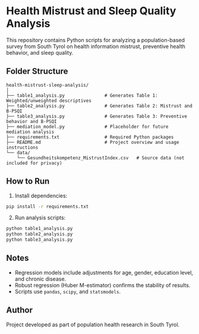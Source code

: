 
# Health Mistrust and Sleep Quality Analysis

This repository contains Python scripts for analyzing a population-based survey from South Tyrol on health information mistrust, preventive health behavior, and sleep quality.

## Folder Structure

```
health-mistrust-sleep-analysis/
│
├── table1_analysis.py               # Generates Table 1: Weighted/unweighted descriptives
├── table2_analysis.py               # Generates Table 2: Mistrust and B-PSQI
├── table3_analysis.py               # Generates Table 3: Preventive behavior and B-PSQI
├── mediation_model.py               # Placeholder for future mediation analysis
├── requirements.txt                 # Required Python packages
├── README.md                        # Project overview and usage instructions
└── data/
    └── Gesundheitskompetenz_MistrustIndex.csv   # Source data (not included for privacy)
```

## How to Run

1. Install dependencies:

```bash
pip install -r requirements.txt
```

2. Run analysis scripts:

```bash
python table1_analysis.py
python table2_analysis.py
python table3_analysis.py
```

## Notes

- Regression models include adjustments for age, gender, education level, and chronic disease.
- Robust regression (Huber M-estimator) confirms the stability of results.
- Scripts use `pandas`, `scipy`, and `statsmodels`.

## Author

Project developed as part of population health research in South Tyrol.

